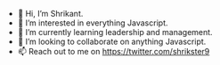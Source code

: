 - 👋 Hi, I’m Shrikant.
- 👀 I’m interested in everything Javascript.
- 🌱 I’m currently learning leadership and management.
- 💞️ I’m looking to collaborate on anything Javascript.
- 📫 Reach out to me on https://twitter.com/shrikster9
